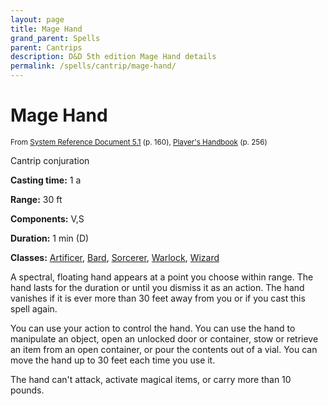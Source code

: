 ```yaml
---
layout: page
title: Mage Hand
grand_parent: Spells
parent: Cantrips 
description: D&D 5th edition Mage Hand details
permalink: /spells/cantrip/mage-hand/
---
```


# Mage Hand

<small>From <a target="_blank" href="https://media.wizards.com/2016/downloads/DND/SRD-OGL_V5.1.pdf">System Reference Document 5.1</a> (p. 160), <a target="_blank" href="https://dnd.wizards.com/products/tabletop-games/rpg-products/rpg_playershandbook">Player's Handbook</a> (p. 256)</small>


Cantrip conjuration

**Casting time:** 1 a

**Range:** 30 ft

**Components:** V,S 

**Duration:** 1 min (D)

**Classes:** [Artificer](/classes/artificer/), [Bard](/classes/bard/), [Sorcerer](/classes/sorcerer/), [Warlock](/classes/warlock/), [Wizard](/classes/wizard/)

A spectral, floating hand appears at a point you choose within range. The hand lasts for the duration or until you dismiss it as an action. The hand vanishes if it is ever more than 30 feet away from you or if you cast this spell again.

   You can use your action to control the hand. You can use the hand to manipulate an object, open an unlocked door or container, stow or retrieve an item from an open container, or pour the contents out of a vial. You can move the hand up to 30 feet each time you use it.

   The hand can't attack, activate magical items, or carry more than 10 pounds.